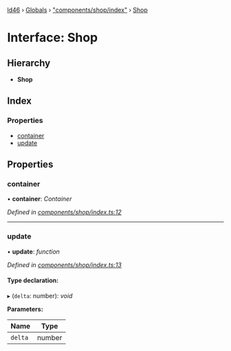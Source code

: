 [ld46](../README.md) › [Globals](../globals.md) › ["components/shop/index"](../modules/_components_shop_index_.md) › [Shop](_components_shop_index_.shop.md)

# Interface: Shop

## Hierarchy

* **Shop**

## Index

### Properties

* [container](_components_shop_index_.shop.md#container)
* [update](_components_shop_index_.shop.md#update)

## Properties

###  container

• **container**: *Container*

*Defined in [components/shop/index.ts:12](https://github.com/jrod-disco/ld46-keepalive/blob/0d14d56/src/components/shop/index.ts#L12)*

___

###  update

• **update**: *function*

*Defined in [components/shop/index.ts:13](https://github.com/jrod-disco/ld46-keepalive/blob/0d14d56/src/components/shop/index.ts#L13)*

#### Type declaration:

▸ (`delta`: number): *void*

**Parameters:**

Name | Type |
------ | ------ |
`delta` | number |
